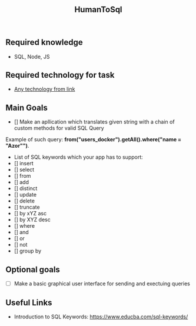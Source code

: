<h2 align="center">HumanToSql</h2>

<br>

## Required knowledge

- SQL, Node, JS

## Required technology for task

- [Any technology from link](https://www.prisma.io/dataguide/database-tools/top-nodejs-orms-query-builders-and-database-libraries#waterline)

## Main Goals

- [] Make an apllication which translates given string with a chain of custom methods for valid SQL Query

Example of such query: **from("users_docker").getAll().where("name = "Azor"")**.

- List of SQL keywords which your app has to support:
- [] insert
- [] select
- [] from
- [] add
- [] distinct
- [] update
- [] delete
- [] truncate
- [] by xYZ asc
- [] by XYZ desc
- [] where
- [] and
- [] or
- [] not
- [] group by

## Optional goals

- [ ] Make a basic graphical user interface for sending and exectuing queries

## Useful Links

- Introduction to SQL Keywords: https://www.educba.com/sql-keywords/
